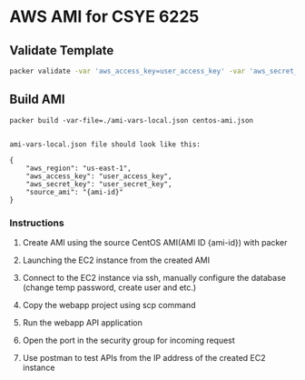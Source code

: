 # AWS AMI for CSYE 6225

## Validate Template

```sh
packer validate -var 'aws_access_key=user_access_key' -var 'aws_secret_key=user_secret_key' -var 'aws_region=us-east-1' -var 'source_ami={ami-id}' centos-ami.json
```

## Build AMI

```
packer build -var-file=./ami-vars-local.json centos-ami.json
```

```

ami-vars-local.json file should look like this:

{
    "aws_region": "us-east-1",
    "aws_access_key": "user_access_key",
    "aws_secret_key": "user_secret_key",
    "source_ami": "{ami-id}"
}

```


### Instructions

1. Create AMI using the source CentOS AMI(AMI ID {ami-id}) with packer

2. Launching the EC2 instance from the created AMI 

3. Connect to the EC2 instance via ssh, manually configure the database (change temp password, create user and etc.)

4. Copy the webapp project using scp command 

5. Run the webapp API application

6. Open the port in the security group for incoming request

7. Use postman to test APIs from the IP address of the created EC2 instance

